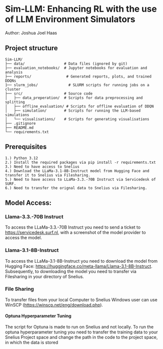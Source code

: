 # Sim-LLM: Enhancing RL with the use of LLM Environment Simulators 
Author: Joshua Joel Haas



## Project structure

```text
Sim-LLM/
├── data/                  # Data files (ignored by git)
├── evaluation_notebooks/  # Jupyter notebooks for evaluation and analysis
├── reports/                # Generated reports, plots, and trained DDQNs
├── slurm_jobs/              # SLURM scripts for running jobs on a cluster
├── src/                   # Source code
│   ├── data_preperation/  # Scripts for data preprocessing and splitting
│   ├── offline_evaluation/ # Scripts for offline evaluation of DDQN 
│   ├── simulation/        # Scripts for running the LLM-based simulations
│   └── visualisations/    # Scripts for generating visualisations
├── .gitignore
├── README.md
└── requirements.txt
```
## Prerequisites
```text
1.) Python 3.12 
2.) Install the required packages via pip install -r requirements.txt 
3.) Need to have access to Snelius 
4.) Download the LLaMa-3.1-8B-Instruct model from Hugging Face and transfer it to Snelius via Filesharing. 
5.) Need to have access to LLaMa-3.3.-70B Instruct via Servicedesk of SURF. 
6.) Need to transfer the orignal data to Snelius via Filesharing.
```




## Model Access:
### Llama-3.3.-70B Instruct
To access the LLaMa-3.3.-70B Instruct you need to send a ticket to  https://servicedesk.surf.nl, with a screenshot of the model provider to access the model. 

### Llama-3.1-8B-Instruct
To access the LLaMa-3.1-8B-Instruct you need to download the model from Hugging Face: https://huggingface.co/meta-llama/Llama-3.1-8B-Instruct. Subsequently, to downloading the model you need to transfer via Filesharing in your directory of Snelius. 


### File Sharing 
To transfer files from your local Computer to Snelius Windows user can use WinSCP (https://winscp.net/eng/download.php).



#### Optuna Hyperparameter Tuning
The script for Optuna is made to run on Snelius and not locally. 
To run the optuna hyperparameter tuning you need to transfer the training data to your Snelius Project space 
and change the path in the code to the project space, in which the data is stored 


